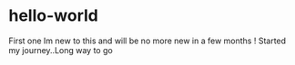 # hello-world
First one
Im new to this and will be no more new in a few months !
Started my journey..Long way to go
